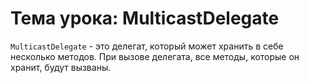 ﻿# Тема урока: MulticastDelegate

`MulticastDelegate` - это делегат, который может хранить в себе несколько методов.
При вызове делегата, все методы, которые он хранит, будут вызваны.

